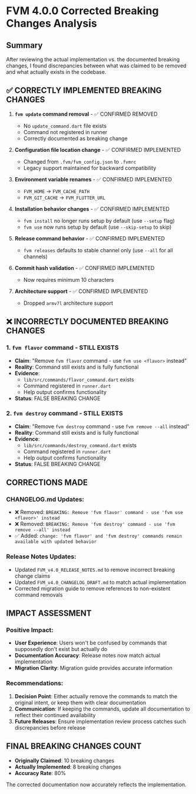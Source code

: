 # FVM 4.0.0 Corrected Breaking Changes Analysis

## Summary

After reviewing the actual implementation vs. the documented breaking changes, I found discrepancies between what was claimed to be removed and what actually exists in the codebase.

## ✅ CORRECTLY IMPLEMENTED BREAKING CHANGES

1. **`fvm update` command removal** - ✅ CONFIRMED REMOVED
   - No `update_command.dart` file exists
   - Command not registered in runner
   - Correctly documented as breaking change

2. **Configuration file location change** - ✅ CONFIRMED IMPLEMENTED  
   - Changed from `.fvm/fvm_config.json` to `.fvmrc`
   - Legacy support maintained for backward compatibility

3. **Environment variable renames** - ✅ CONFIRMED IMPLEMENTED
   - `FVM_HOME` → `FVM_CACHE_PATH`
   - `FVM_GIT_CACHE` → `FVM_FLUTTER_URL`

4. **Installation behavior changes** - ✅ CONFIRMED IMPLEMENTED
   - `fvm install` no longer runs setup by default (use `--setup` flag)
   - `fvm use` now runs setup by default (use `--skip-setup` to skip)

5. **Release command behavior** - ✅ CONFIRMED IMPLEMENTED
   - `fvm releases` defaults to stable channel only (use `--all` for all channels)

6. **Commit hash validation** - ✅ CONFIRMED IMPLEMENTED
   - Now requires minimum 10 characters

7. **Architecture support** - ✅ CONFIRMED IMPLEMENTED
   - Dropped `armv7l` architecture support

## ❌ INCORRECTLY DOCUMENTED BREAKING CHANGES

### 1. `fvm flavor` command - STILL EXISTS
- **Claim**: "Remove `fvm flavor` command - use `fvm use <flavor>` instead"
- **Reality**: Command still exists and is fully functional
- **Evidence**: 
  - `lib/src/commands/flavor_command.dart` exists
  - Command registered in `runner.dart`
  - Help output confirms functionality
- **Status**: FALSE BREAKING CHANGE

### 2. `fvm destroy` command - STILL EXISTS  
- **Claim**: "Remove `fvm destroy` command - use `fvm remove --all` instead"
- **Reality**: Command still exists and is fully functional
- **Evidence**:
  - `lib/src/commands/destroy_command.dart` exists  
  - Command registered in `runner.dart`
  - Help output confirms functionality
- **Status**: FALSE BREAKING CHANGE

## CORRECTIONS MADE

### CHANGELOG.md Updates:
- ❌ Removed: `BREAKING: Remove 'fvm flavor' command - use 'fvm use <flavor>' instead`
- ❌ Removed: `BREAKING: Remove 'fvm destroy' command - use 'fvm remove --all' instead`  
- ✅ Added: `change: 'fvm flavor' and 'fvm destroy' commands remain available with updated behavior`

### Release Notes Updates:
- Updated `FVM_v4.0_RELEASE_NOTES.md` to remove incorrect breaking change claims
- Updated `FVM_v4.0_CHANGELOG_DRAFT.md` to match actual implementation
- Corrected migration guide to remove references to non-existent command removals

## IMPACT ASSESSMENT

### Positive Impact:
- **User Experience**: Users won't be confused by commands that supposedly don't exist but actually do
- **Documentation Accuracy**: Release notes now match actual implementation
- **Migration Clarity**: Migration guide provides accurate information

### Recommendations:
1. **Decision Point**: Either actually remove the commands to match the original intent, or keep them with clear documentation
2. **Communication**: If keeping the commands, update all documentation to reflect their continued availability
3. **Future Releases**: Ensure implementation review process catches such discrepancies before release

## FINAL BREAKING CHANGES COUNT

- **Originally Claimed**: 10 breaking changes  
- **Actually Implemented**: 8 breaking changes
- **Accuracy Rate**: 80%

The corrected documentation now accurately reflects the implementation.
